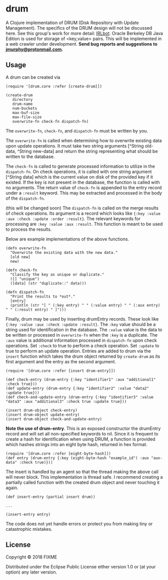 # drum

A Clojure implementation of DRUM (Disk Repository with Update Management).  The specifics of the DRUM design will not be discussed here.  See this group's work for more detail: [IRLbot](http://irl.cs.tamu.edu/crawler/).  Oracle Berkeley DB Java Edition is used for storage of <key,value> pairs.  This will be implemented in a web crawler under development.  **Send bug reports and suggestions to jmurphy@protonmail.com.**

## Usage

A drum can be created via 
```
(require '[drum.core :refer [create-drum]])

(create-drum 
   directory 
   drum-name
   num-buckets
   max-buf-size
   max-file-size
   overwrite-fn check-fn dispatch-fn)
```

The `overwrite-fn`, `check-fn`, and `dispatch-fn` must be written by you.

The `overwrite-fn` is called when determining how to overwrite existing data upon update operations.  It must take two string arguments \[^String old-data, ^String new-data\] and return the string representing what should be written to the database.

The `check-fn` is called to generate processed information to utilize in the `dispatch-fn`.  On check operations, it is called with one string argument \[^String data\] which is the current value on disk of the provided key if it existed.  If the key is not present in the database, the function is called with no arguments.  The return value of `check-fn` is appended to the entry record under a `:result` keyword.  This may be extracted and processed in the body of the `dispatch-fn`.

(this will be changed soon)
The `dispatch-fn` is called on the merge results of check operations.  Its argument is a record which looks like `{:key :value :aux :check :update :order :result}`.  The relevant keywords for processing are `:key :value :aux :result`.  This function is meant to be used to process the results.

Below are example implementations of the above functions.

```
(defn overwrite-fn
  "Overwrite the existing data with the new data."
  [old new]
  new)
  
(defn check-fn
  "Classify the key as unique or duplicate."
  ([] "unique")
  ([data] (str "duplicate::" data)))
  
(defn dispatch-fn
  "Print the results to *out*."
  [entry]
  (println (str "[ " (:key entry) " " (:value entry) " " (:aux entry) " " (:result entry) " ]")))
```

Finally, drum may be used by inserting drumEntry records.  These look like `{:key :value :aux :check :update :result}`.  The `:key` value should be a string used for identification in the database.  The `:value` value is the data to be written or processed in `overwrite-fn` when the `:key` is a duplicate.  The `:aux` value is additional information processed in `dispatch-fn` upon check operations.  Set `:check` to true to perform a check operation.  Set `:update` to true to perform an update operation.  Entries are added to drum via the `insert` function which takes the drum object returned by `create-drum` as its first argument and the entry as the second argument.
```
(require '[drum.core :refer [insert drum-entry]])

(def check-entry (drum-entry {:key "identifier1" :aux "additional1" :check true}))
(def update-entry (drum-entry {:key "identifier2" :value "data2" :update true}))
(def check-and-update-entry (drum-entry {:key "identifier3" :value "data3" :aux "additional3" :check true :update true}))

(insert drum-object check-entry)
(insert drum-object update-entry)
(insert drum-object check-and-update-entry)
```

**Note the use of drum-entry**.  This is an exposed constructor the drumEntry record and will set all non-specified keywords to nil.  Since it is frequent to create a hash for identification when using DRUM, a function is provided which hashes strings into an eight byte hash, returned in hex format.
```
(require '[drum.core :refer [eight-byte-hash]])
(def entry (drum-entry {:key (eight-byte-hash "example_id") :aux "aux-data" :check true)}))
```

The insert is handled by an agent so that the thread making the above call will never block.  This implementation is thread safe.  I recommend creating a partially called function with the created drum object and never touching it again.
```
(def insert-entry (partial insert drum))

...

(insert-entry entry)
```

The code does not yet handle errors or protect you from making tiny or catastrophic mistakes.

## License

Copyright © 2018 FIXME

Distributed under the Eclipse Public License either version 1.0 or (at
your option) any later version.
